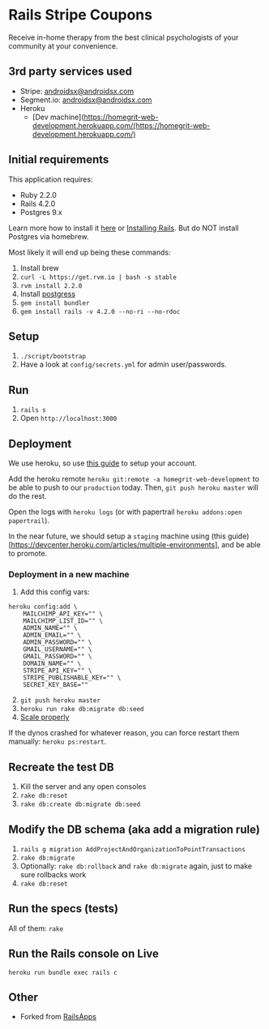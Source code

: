Rails Stripe Coupons
================

Receive in-home therapy from the best clinical psychologists of your community at your convenience.

3rd party services used
-------------

- Stripe: androidsx@androidsx.com
- Segment.io: androidsx@androidsx.com
- Heroku
     - [Dev machine](https://homegrit-web-development.herokuapp.com/(https://homegrit-web-development.herokuapp.com/)

Initial requirements
-------------

This application requires:

- Ruby 2.2.0
- Rails 4.2.0
- Postgres 9.x

Learn more how to install it [here](http://installrails.com/) or [Installing Rails](http://railsapps.github.io/installing-rails.html). But do NOT install Postgres via homebrew.

Most likely it will end up being these commands:

1. Install brew
2. `curl -L https://get.rvm.io | bash -s stable`
3. `rvm install 2.2.0`
4. Install [postgress](http://postgresapp.com/)
5. `gem install bundler`
6. `gem install rails -v 4.2.0 --no-ri --no-rdoc`


Setup
-------------

1. `./script/bootstrap`
2. Have a look at `config/secrets.yml` for admin user/passwords.

Run
-------------

1. `rails s`
2. Open `http://localhost:3000`


Deployment
------------
We use heroku, so use [this guide](https://devcenter.heroku.com/articles/getting-started-with-rails4) to setup your account.

Add the heroku remote `heroku git:remote -a homegrit-web-development` to be able to push to our `production` today. Then, `git push heroku master` will do the rest.

Open the logs with `heroku logs` (or with papertrail `heroku addons:open papertrail`).

In the near future, we should setup a `staging` machine using (this guide)[https://devcenter.heroku.com/articles/multiple-environments], and be able to promote.

### Deployment in a new machine ###

1. Add this config vars:

```
heroku config:add \
    MAILCHIMP_API_KEY="" \
    MAILCHIMP_LIST_ID="" \
    ADMIN_NAME="" \
    ADMIN_EMAIL="" \
    ADMIN_PASSWORD="" \
    GMAIL_USERNAME="" \
    GMAIL_PASSWORD="" \
    DOMAIN_NAME="" \
    STRIPE_API_KEY="" \
    STRIPE_PUBLISHABLE_KEY="" \
    SECRET_KEY_BASE=""
```

2. `git push heroku master`
3. `heroku run rake db:migrate db:seed`
4. [Scale properly](https://devcenter.heroku.com/articles/getting-started-with-rails4#visit-your-application)

If the dynos crashed for whatever reason, you can force restart them manually: `heroku ps:restart`.


Recreate the test DB
---------------

1. Kill the server and any open consoles
2. `rake db:reset`
3. `rake db:create db:migrate db:seed`

Modify the DB schema (aka add a migration rule)
-------------------------

1. `rails g migration AddProjectAndOrganizationToPointTransactions`
2. `rake db:migrate`
3. Optionally: `rake db:rollback` and `rake db:migrate` again, just to make sure rollbacks work
4. `rake db:reset`


Run the specs (tests)
-------------

All of them: `rake`


Run the Rails console on Live
----------------

`heroku run bundle exec rails c`


Other
-----

- Forked from [RailsApps](https://github.com/RailsApps/rails-stripe-coupons)
